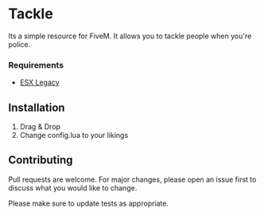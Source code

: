 # Tackle

Its a simple resource for FiveM. It allows you to tackle people when you're police.

### Requirements
- [ESX Legacy](https://github.com/esx-framework/esx-legacy)

## Installation

1. Drag & Drop
2. Change config.lua to your likings

## Contributing
Pull requests are welcome. For major changes, please open an issue first to discuss what you would like to change.

Please make sure to update tests as appropriate.